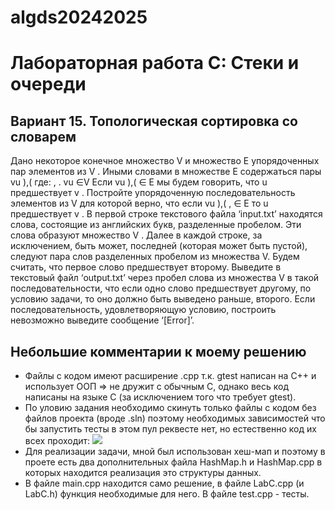# algds20242025
# Лабораторная работа C: Стеки и очереди
## Вариант 15. Топологическая сортировка со словарем
Дано некоторое конечное множество V и множество E упорядоченных пар элементов из V . Иными словами в множестве E содержаться пары vu ),( где: , . vu ∈V Если vu ),( ∈ E
мы будем говорить, что u предшествует v . Постройте упорядоченную
последовательность элементов из V для которой верно, что если vu ),( , ∈ E то u
предшествует v .
В первой строке текстового файла ‘input.txt’ находятся слова, состоящие из английских
букв, разделенные пробелом. Эти слова образуют множество V . Далее в каждой строке,
за исключением, быть может, последней (которая может быть пустой), следуют пара слов
разделенных пробелом из множества V. Будем считать, что первое слово предшествует
второму. Выведите в текстовый файл ‘output.txt’ через пробел слова из множества V в
такой последовательности, что если одно слово предшествует другому, по условию
задачи, то оно должно быть выведено раньше, второго. Если последовательность,
удовлетворяющую условию, построить невозможно выведите сообщение ‘[Error]’.

## Небольшие комментарии к моему решению
- Файлы с кодом имеют расширение .cpp  т.к. gtest написан на C++ и использует ООП => не дружит с обычным С, однако весь код написаны на языке С (за исключением того что требует gtest).
- По уловию задания необходимо скинуть только файлы с кодом без файлов проекта (вроде .sln) поэтому необходимых зависимостей что бы запустить тесты в этом пул реквесте нет, но естественно код их всех проходит: <image src="/images/test.jpg">
- Для реализации задачи, мной был использован хеш-мап и поэтому в проете есть два дополнительных файла HashMap.h и HashMap.cpp в которых находится реализация это структуры данных.
- В файле main.cpp находится само решение, в файле LabC.cpp (и LabC.h) функция необходимые для него. В файле test.cpp - тесты.
